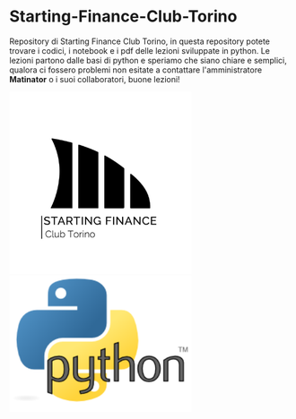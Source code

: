 # Starting-Finance-Club-Torino
Repository di Starting Finance Club Torino, in questa repository potete trovare i codici, i notebook e i pdf delle lezioni sviluppate in python. 
Le lezioni partono dalle basi di python e speriamo che siano chiare e semplici, qualora ci fossero problemi non esitate a contattare l'amministratore **Matinator** o i suoi collaboratori, buone lezioni!

<img src="img/starting_finance_club_torino_logo.jpg" width= "325" />  <img src = "img/Python_logo_large.png" width = "325" />